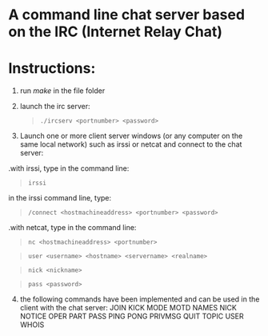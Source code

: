 # A command line chat server based on the IRC (Internet Relay Chat)

# Instructions:
1. run *make* in the file folder
2. launch the irc server:
   > `./ircserv <portnumber> <password>`
   
3. Launch one or more client server windows (or any computer on the same local network) such as irssi or netcat and connect to the chat server:
   
  .with irssi, type in the command line:
   > `irssi`
     
   in the irssi command line, type:
   
   > `/connect <hostmachineaddress> <portnumber> <password>`
     
  .with netcat, type in the command line:
   > `nc <hostmachineaddress> <portnumber>`
     
   > `user <username> <hostname> <servername> <realname>`
   
   > `nick <nickname>`
   
   > `pass <password>`
     
4. the following commands have been implemented and can be used in the client with the chat server:
   JOIN
   KICK
   MODE
   MOTD
   NAMES
   NICK
   NOTICE
   OPER
   PART
   PASS
   PING
   PONG
   PRIVMSG
   QUIT
   TOPIC
   USER
   WHOIS
   
